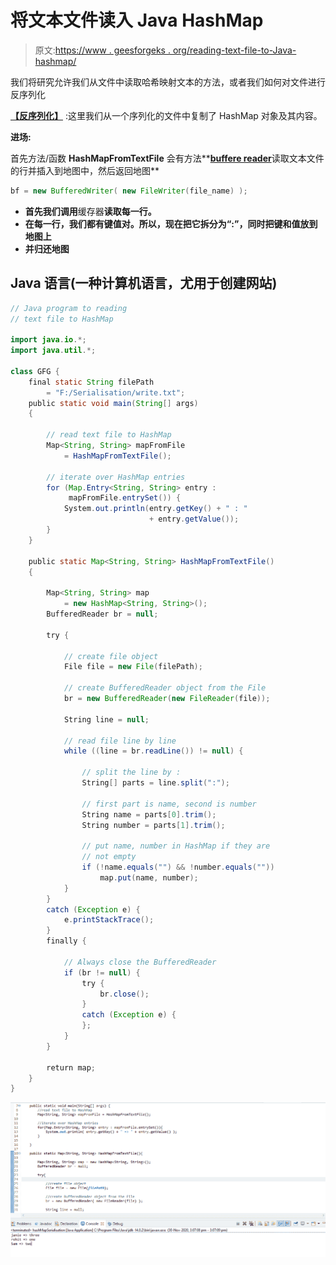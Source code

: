 # 将文本文件读入 Java HashMap

> 原文:[https://www . geesforgeks . org/reading-text-file-to-Java-hashmap/](https://www.geeksforgeeks.org/reading-text-file-into-java-hashmap/)

我们将研究允许我们从文件中读取哈希映射文本的方法，或者我们如何对文件进行反序列化

[**【反序列化】**](https://www.geeksforgeeks.org/serialization-in-java/) :这里我们从一个序列化的文件中复制了 HashMap 对象及其内容。

**进场:**

首先方法/函数 **HashMapFromTextFile** 会有方法**[**buffere reader**](https://www.geeksforgeeks.org/java-io-bufferedreader-class-java/)读取文本文件的行并插入到地图中，然后返回地图**

```java
bf = new BufferedWriter( new FileWriter(file_name) );
```

*   **首先我们调用**缓存器**读取每一行。**
*   **在每一行，我们都有键值对。所以，现在把它拆分为“:”，同时把键和值放到地图上**
*   **并归还地图**

## **Java 语言(一种计算机语言，尤用于创建网站)**

```java
// Java program to reading
// text file to HashMap

import java.io.*;
import java.util.*;

class GFG {
    final static String filePath
        = "F:/Serialisation/write.txt";
    public static void main(String[] args)
    {

        // read text file to HashMap
        Map<String, String> mapFromFile
            = HashMapFromTextFile();

        // iterate over HashMap entries
        for (Map.Entry<String, String> entry :
             mapFromFile.entrySet()) {
            System.out.println(entry.getKey() + " : "
                               + entry.getValue());
        }
    }

    public static Map<String, String> HashMapFromTextFile()
    {

        Map<String, String> map
            = new HashMap<String, String>();
        BufferedReader br = null;

        try {

            // create file object
            File file = new File(filePath);

            // create BufferedReader object from the File
            br = new BufferedReader(new FileReader(file));

            String line = null;

            // read file line by line
            while ((line = br.readLine()) != null) {

                // split the line by :
                String[] parts = line.split(":");

                // first part is name, second is number
                String name = parts[0].trim();
                String number = parts[1].trim();

                // put name, number in HashMap if they are
                // not empty
                if (!name.equals("") && !number.equals(""))
                    map.put(name, number);
            }
        }
        catch (Exception e) {
            e.printStackTrace();
        }
        finally {

            // Always close the BufferedReader
            if (br != null) {
                try {
                    br.close();
                }
                catch (Exception e) {
                };
            }
        }

        return map;
    }
}
```

**![](img/b252edc07a7bc6b1e4d47d2af01d733d.png)**